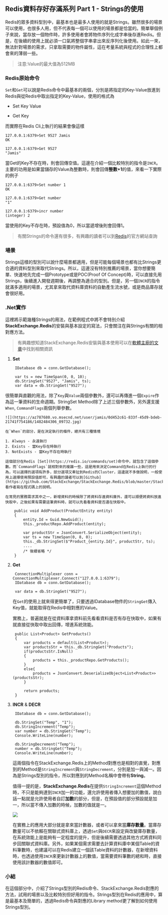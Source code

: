 ## Redis資料存好存滿系列 Part 1 - Strings的使用

Redis的眾多資料型別中，最基本也是最多人使用的就是Strings。雖然很多的場景可以使用，也很多人用，但不代表每一個可以使用的場景都是恰當的。簡單舉個例子來說，當存放一個物件時，許多使用者會將物件序列化成字串後存進Redis。但是，在後續的使用上就必須一口氣將整個字串拿出來反序列化後使用。如此一來，無法針對場景的需求，只拿取需要的物件屬性，這在考量系統與程式的合理性上都會來的薄弱一些。

> 注意:Value的最大值為512MB

### Redis原始命令

`Set`和`Get`可以說是Redis命令中最基本的兩個，分別是將指定的Key-Value放進到Redis與從Redis中取出指定的Key-Value，使用的格式為

- Set Key Value

- Get Key

而實際在Redis Cli上執行的結果會像這樣

	127.0.0.1:6379>Set 9527 Jamis
	OK

	127.0.0.1:6379>Get 9527
	"Jamis"

當Get的Key不存在時，則會回傳空值。這邊在介紹一個比較特別的指令是`INCR`。主要的功用是如果當儲存的Value為整數時，則會回傳**整數+1**的值，來看一下實際的例子

	127.0.0.1:6379>Set number 1
	OK

	127.0.0.1:6379>Get number
	"1"

	127.0.0.1:6379>incr number
	(integer) 2

當使用的Key不存在時，預設值為0，所以當遞增後則會回傳1。

> 有關Strings的命令還有很多，有興趣的讀者可以到[Redis](https://redis.io/commands#string)的官方網站查詢

### 場景

Strings這樣的型別可以說什麼場景都適用，但是可能每個場景也都有比Strings更合適的資料型別來取代Strings。所以，這邊沒有特別推薦的場景，當你想要簡單、快速地先完成一個Prototype或是POC(Proof Of Concept)時，可以直接先用Strings，後續進入開發週期後，再調整為適合的型別。但是，另一個`INCR`的指令就滿多適用的場景，尤其拿來取代資料庫資料的自動產生流水號，或是商品庫存就會很好用。


### .Net實作

這裡將示範幾種Strings的用法，在範例程式中將不會特別介紹**StackExchange.Redis**的安裝與基本設定的寫法，只會關注在與Strings有關的相對應方法。

>有興趣想知道StackExchange.Redis安裝與基本使用可以在[軟體主廚的文章](https://dotblogs.com.tw/supershowwei/2015/12/23/171448)中找到相關資訊

1. **Set**

		IDatabase db = conn.GetDatabase();
	        
    	var ts = new TimeSpan(0, 0, 10);
        db.StringSet("9527", "Jamis", ts);
        var data = db.StringGet("9527");
很簡單與直觀的用法，除了`Key`與`Value`兩個參數外，還可以再傳進一個`Expire`作為這一筆資料的生命週期。StringSet Method除了上述三個參數外，另外還支援`When`, `CommandFlags`兩個列舉參數。

	![](https://az787680.vo.msecnd.net/user/jamis/0d452c61-833f-45d9-bdeb-21741f754186/1482484306_09732.jpg)

	在`When`的部分，是在決定執行的條件，總共有三種情境

	1. Always - 永遠執行
	2. Exists - 當Key存在時執行
	3. NotExists - 當Key不存在時執行

	這個部分在Redis [Set](https://redis.io/commands/set)命令中，就包含了這個參數。而`CommandFlags`就相對來的複雜一些，這是用來決定Command在Redis上執行的行為，可以選擇的選項有許多，部分選項又牽扯到Redis的Cluster，這邊就不多做說明，一般使用上選擇使用預設值即可，有興趣的讀者可以到[Github](https://github.com/StackExchange/StackExchange.Redis/blob/master/StackExchange.Redis/StackExchange/Redis/CommandFlags.cs)看作者寫在程式碼上的說明。

	在常見的實務需求其中之一，新增資料的時候除了將資料存進資料庫外，還可以順便將資料放進快取中，之後如果有需要這筆資料時，就可以先看看資料是否還在快取中。
	
		public void AddProduct(ProductEntity entity)
        {
            entity.Id = Guid.NewGuid();
            this._productRepo.AddProduct(entity);

            var productStr = JsonConvert.SerializeObject(entity);
            var ts = new TimeSpan(0, 8, 0);
            this._db.StringSet($"Product_{entity.Id}", productStr, ts);
			....
			/* 後續省略 */
        }

2. **Get**

		ConnectionMultiplexer conn = ConnectionMultiplexer.Connect("127.0.0.1:6379");
    	IDatabase db = conn.GetDatabase();
	        
    	var data = db.StringGet("9527");

	在`Get`的使用上就來得更簡單了，只要透過IDatabase物件的`StringGet`傳入Key值，就能取得在Redis中相對應的Value。

	實務上，普遍就是在從資料庫拿資料前先看看資料是否有存在快取中，如果有就直接從快取中取出回傳，增進系統效能。

		public List<Product> GetProducts()
        {
            var products = default(List<Product>);
            var productsStr = this._db.StringGet("Products");
            if(productsStr.IsNull)
            {
                products = this._productRepo.GetProducts();
            }
            else{
                products = JsonConvert.DeserializeObject<List<Product>>(productsStr);
            }
        
            return products;
        }

3. **INCR** & **DECR**

	    IDatabase db = conn.GetDatabase();
	    
	    db.StringSet("Temp", "1");
	    db.StringIncrement("Temp");
	    var number = db.StringGet("Temp");
	    Console.WriteLine(number);
	
	    db.StringDecrement("Temp");
	    number = db.StringGet("Temp");
	    Console.WriteLine(number);
	這兩個指令在StackExchange.Redis上的Method對應也是相對的直覺，對應到的Method是`StringIncrement`與`StringDecrement`，分別是加一與減一。因為是Strings型別的指令，所以對應到的Method名稱中會帶有**String**。

	值得一提的是，**StackExchange.Redis**在提供`StringIncrement`這個Method時，不只是能夠達到`INCR`加一的功能，還允許使用者傳入想要加的數值，說白話一點就是允許使用者自訂**加數**的部分，但是，在預設值的部分預設就是加一，所以當不傳入加數的時候，加數的值就是一。

	![](http://i.imgur.com/U7fhNyG.jpg)

	在實務上的應用大部分就是拿來當計數器，或者可以拿來當**庫存數量**。當庫存數量可以不依賴在關聯式資料庫上，透過`Set`與`DECR`來設定與改變庫存數量，在系統效能上是能夠有一定程度的提升，但是後續需要透過其他方式將資料同步回關聯式資料庫。另外，如果某個需求需要去計算資料庫中某個Table的資料筆數時，也建議可以在Redis建立一個該Table資料的計數器，在新增資料時，也透過使用`INCR`來更新計數器上的數值，當需要資料筆數的總和時，直接使用該計數器的數值即可。
	

### 小結

在這個部分中，介紹了Strings型別的Redis命令、StackExchange.Redis對應的方法，試用的場景以及比較特別但好用的指令。Strings型別在Redis的應用中，算是最基本及簡單的，透過Redis命令與對應的Library method更了解到如何使用Strings型別。